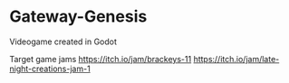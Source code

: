 # Gateway-Genesis

Videogame created in Godot

Target game jams
https://itch.io/jam/brackeys-11
https://itch.io/jam/late-night-creations-jam-1
